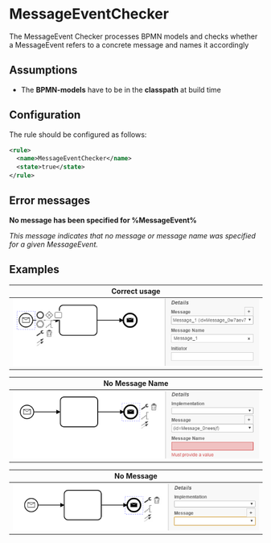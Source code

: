 MessageEventChecker
=================================
The MessageEvent Checker processes BPMN models and checks whether a MessageEvent refers to a concrete message and names it accordingly 


## Assumptions
- The **BPMN-models** have to be in the **classpath** at build time

## Configuration
The rule should be configured as follows:
```xml
<rule>
  <name>MessageEventChecker</name>
  <state>true</state>
</rule>

```

## Error messages
**No message has been specified for %MessageEvent%**

_This message indicates that no message or message name was specified for a given MessageEvent._


## Examples

| **Correct usage**                                                                                    |
|:------------------------------------------------------------------------------------------------------:| 
|![Correct usage of message event](img/MessageEventChecker_correct.PNG "Message has been specified")         |


| **No Message Name**                                                                                    |
|:------------------------------------------------------------------------------------------------------:| 
|![No message name specified](img/MessageEventChecker_wrong1.PNG "No message name specified")         |


| **No Message**                                                                                    |
|:------------------------------------------------------------------------------------------------------:| 
|![No message at all specified](img/MessageEventChecker_wrong2.PNG "No message specified")         |
